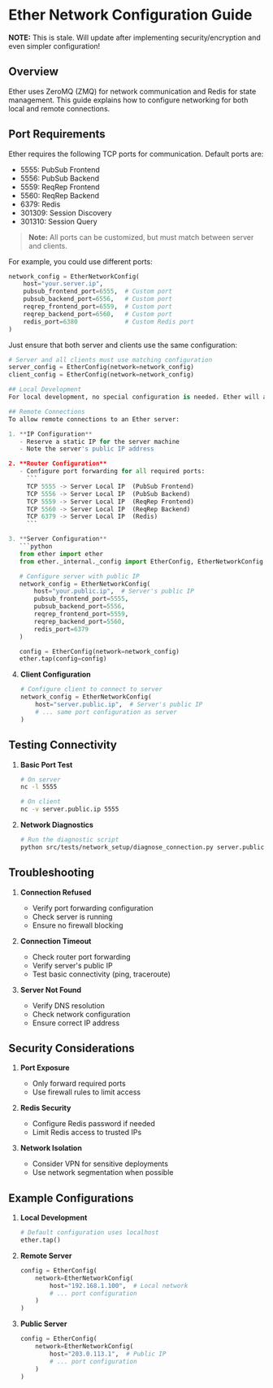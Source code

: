 # Ether Network Configuration Guide

**NOTE:** This is stale. Will update after implementing security/encryption and even simpler configuration!

## Overview
Ether uses ZeroMQ (ZMQ) for network communication and Redis for state management. This guide explains how to configure networking for both local and remote connections.

## Port Requirements
Ether requires the following TCP ports for communication. Default ports are:
- 5555: PubSub Frontend
- 5556: PubSub Backend
- 5559: ReqRep Frontend
- 5560: ReqRep Backend
- 6379: Redis
- 301309: Session Discovery
- 301310: Session Query

> **Note:** All ports can be customized, but must match between server and clients.

For example, you could use different ports:
```python
network_config = EtherNetworkConfig(
    host="your.server.ip",
    pubsub_frontend_port=6555,  # Custom port
    pubsub_backend_port=6556,   # Custom port
    reqrep_frontend_port=6559,  # Custom port
    reqrep_backend_port=6560,   # Custom port
    redis_port=6380             # Custom Redis port
)
```

Just ensure that both server and clients use the same configuration:
```python
# Server and all clients must use matching configuration
server_config = EtherConfig(network=network_config)
client_config = EtherConfig(network=network_config)

## Local Development
For local development, no special configuration is needed. Ether will automatically use localhost (127.0.0.1) for all connections.

## Remote Connections
To allow remote connections to an Ether server:

1. **IP Configuration**
   - Reserve a static IP for the server machine
   - Note the server's public IP address

2. **Router Configuration**
   - Configure port forwarding for all required ports:
     ```
     TCP 5555 -> Server Local IP  (PubSub Frontend)
     TCP 5556 -> Server Local IP  (PubSub Backend)
     TCP 5559 -> Server Local IP  (ReqRep Frontend)
     TCP 5560 -> Server Local IP  (ReqRep Backend)
     TCP 6379 -> Server Local IP  (Redis)
     ```

3. **Server Configuration**
   ```python
   from ether import ether
   from ether._internal._config import EtherConfig, EtherNetworkConfig

   # Configure server with public IP
   network_config = EtherNetworkConfig(
       host="your.public.ip",  # Server's public IP
       pubsub_frontend_port=5555,
       pubsub_backend_port=5556,
       reqrep_frontend_port=5559,
       reqrep_backend_port=5560,
       redis_port=6379
   )

   config = EtherConfig(network=network_config)
   ether.tap(config=config)
   ```

4. **Client Configuration**
   ```python
   # Configure client to connect to server
   network_config = EtherNetworkConfig(
       host="server.public.ip",  # Server's public IP
       # ... same port configuration as server
   )
   ```

## Testing Connectivity

1. **Basic Port Test**
   ```bash
   # On server
   nc -l 5555

   # On client
   nc -v server.public.ip 5555
   ```

2. **Network Diagnostics**
   ```bash
   # Run the diagnostic script
   python src/tests/network_setup/diagnose_connection.py server.public.ip
   ```

## Troubleshooting

1. **Connection Refused**
   - Verify port forwarding configuration
   - Check server is running
   - Ensure no firewall blocking

2. **Connection Timeout**
   - Check router port forwarding
   - Verify server's public IP
   - Test basic connectivity (ping, traceroute)

3. **Server Not Found**
   - Verify DNS resolution
   - Check network configuration
   - Ensure correct IP address

## Security Considerations

1. **Port Exposure**
   - Only forward required ports
   - Use firewall rules to limit access

2. **Redis Security**
   - Configure Redis password if needed
   - Limit Redis access to trusted IPs

3. **Network Isolation**
   - Consider VPN for sensitive deployments
   - Use network segmentation when possible

## Example Configurations

1. **Local Development**
   ```python
   # Default configuration uses localhost
   ether.tap()
   ```

2. **Remote Server**
   ```python
   config = EtherConfig(
       network=EtherNetworkConfig(
           host="192.168.1.100",  # Local network
           # ... port configuration
       )
   )
   ```

3. **Public Server**
   ```python
   config = EtherConfig(
       network=EtherNetworkConfig(
           host="203.0.113.1",  # Public IP
           # ... port configuration
       )
   )
   ``` 
